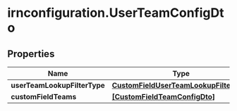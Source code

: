 # irnconfiguration.UserTeamConfigDto

## Properties

Name | Type | Description | Notes
------------ | ------------- | ------------- | -------------
**userTeamLookupFilterType** | [**CustomFieldUserTeamLookupFilterType**](CustomFieldUserTeamLookupFilterType.md) |  | [optional] 
**customFieldTeams** | [**[CustomFieldTeamConfigDto]**](CustomFieldTeamConfigDto.md) |  | [optional] 


